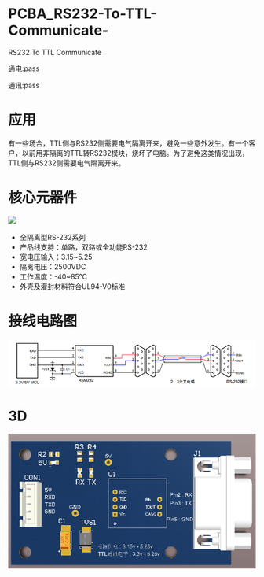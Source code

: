 # PCBA_RS232-To-TTL-Communicate-
RS232 To TTL Communicate

通电:pass


通讯:pass
# 应用
有一些场合，TTL侧与RS232侧需要电气隔离开来，避免一些意外发生。有一个客户，以前用非隔离的TTL转RS232模块，烧坏了电脑。为了避免这类情况出现，TTL侧与RS232侧需要电气隔离开来。

# 核心元器件
[![](http://www.zlg.cn/tpl/zlg/Public/img/power/RSM03.jpg)](RSM03.jpg)
- 全隔离型RS-232系列
- 产品线支持：单路，双路或全功能RS-232
- 宽电压输入：3.15~5.25
- 隔离电压：2500VDC
- 工作温度：-40~85℃
- 外壳及灌封材料符合UL94-V0标准

# 接线电路图
[![电路图](https://github.com/q164129345/Picture-Library/blob/master/360%E6%88%AA%E5%9B%BE16341021114105100.png?raw=true "电路图")](360%E6%88%AA%E5%9B%BE16341021114105100.png "电路图")

# 3D
[![3D](https://github.com/q164129345/Picture-Library/blob/master/360%E6%88%AA%E5%9B%BE16520825102121138.png?raw=true "3D")](360%E6%88%AA%E5%9B%BE16520825102121138.png "3D")

